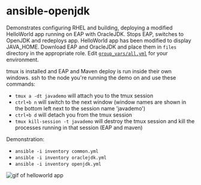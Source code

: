 # ansible-openjdk

Demonstrates configuring RHEL and building, deploying a modified HelloWorld app running on EAP with OracleJDK. Stops EAP, switches to OpenJDK and redeploys app. HelloWorld app has been modified to display JAVA_HOME. Download EAP and OracleJDK and place them in `files` directory in the appropriate role. Edit [`group_vars/all.yml`](https://github.com/cloin/ansible-openjdk/blob/master/group_vars/all.yml) for your environment. 

tmux is installed and EAP and Maven deploy is run inside their own windows. ssh to the node you're running the demo on and use these commands:

- `tmux a -dt javademo` will attach you to the tmux session
- `ctrl+b n` will switch to the next window (window names are shown in the bottom left next to the session name 'javademo')
- `ctrl+b d` will detach you from the tmux session
- `tmux kill-session -t javademo` will destroy the tmux session and kill the processes running in that session (EAP and maven)

Demonstration:
- `ansible -i inventory common.yml`
- `ansible -i inventory oraclejdk.yml`
- `ansible -i inventory openjdk.yml`

![gif of helloworld app](https://github.com/cloin/ansible-openjdk/blob/master/openjdk.gif?raw=true)
